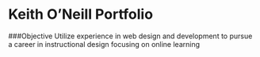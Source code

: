# Keith O’Neill Portfolio
###Objective
Utilize experience in web design and development to pursue a career in instructional design focusing on online learning


